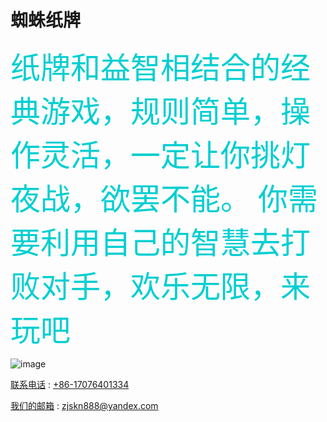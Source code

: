 # 蜘蛛纸牌


<font color=#00CED1	 size=18 face="微软雅黑">纸牌和益智相结合的经典游戏，规则简单，操作灵活，一定让你挑灯夜战，欲罢不能。
你需要利用自己的智慧去打败对手，欢乐无限，来玩吧</font>


![image](https://github.com/yay604882/TianTainYouYI/blob/master/zhizhu.jpg)


[联系电话](+86-18194095677) : [+86-17076401334](+86-18194095677)

[我们的邮箱](mw123mw@yandex.com) : [zjskn888@yandex.com](mw123mw@yandex.com)
